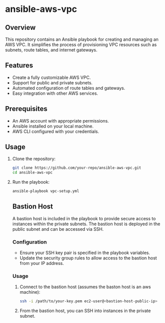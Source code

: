 # ansible-aws-vpc

## Overview

This repository contains an Ansible playbook for creating and managing an AWS VPC. It simplifies the process of provisioning VPC resources such as subnets, route tables, and internet gateways.

## Features

- Create a fully customizable AWS VPC.
- Support for public and private subnets.
- Automated configuration of route tables and gateways.
- Easy integration with other AWS services.

## Prerequisites

- An AWS account with appropriate permissions.
- Ansible installed on your local machine.
- AWS CLI configured with your credentials.

## Usage

1. Clone the repository:
    ```bash
    git clone https://github.com/your-repo/ansible-aws-vpc.git
    cd ansible-aws-vpc
    ```

2. Run the playbook:
    ```bash
    ansible-playbook vpc-setup.yml
    ```
    ## Bastion Host

    A bastion host is included in the playbook to provide secure access to instances within the private subnets. The bastion host is deployed in the public subnet and can be accessed via SSH.

    ### Configuration

    - Ensure your SSH key pair is specified in the playbook variables.
    - Update the security group rules to allow access to the bastion host from your IP address.

    ### Usage

    1. Connect to the bastion host (assumes the baston host is an aws machine):
        ```bash
        ssh -i /path/to/your-key.pem ec2-user@<bastion-host-public-ip>
        ```

    2. From the bastion host, you can SSH into instances in the private subnet.